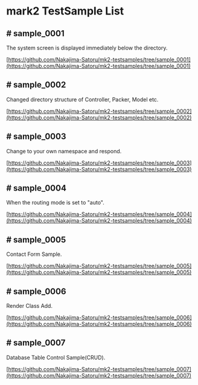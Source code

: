 # mark2 TestSample List

## # sample_0001

The system screen is displayed immediately below the directory.

[https://github.com/Nakajima-Satoru/mk2-testsamples/tree/sample_0001](https://github.com/Nakajima-Satoru/mk2-testsamples/tree/sample_0001)

## # sample_0002

Changed directory structure of Controller, Packer, Model etc.

[https://github.com/Nakajima-Satoru/mk2-testsamples/tree/sample_0002](https://github.com/Nakajima-Satoru/mk2-testsamples/tree/sample_0002)

## # sample_0003

Change to your own namespace and respond.

[https://github.com/Nakajima-Satoru/mk2-testsamples/tree/sample_0003](https://github.com/Nakajima-Satoru/mk2-testsamples/tree/sample_0003)

## # sample_0004

When the routing mode is set to "auto".

[https://github.com/Nakajima-Satoru/mk2-testsamples/tree/sample_0004](https://github.com/Nakajima-Satoru/mk2-testsamples/tree/sample_0004)

## # sample_0005

Contact Form Sample.

[https://github.com/Nakajima-Satoru/mk2-testsamples/tree/sample_0005](https://github.com/Nakajima-Satoru/mk2-testsamples/tree/sample_0005)

## # sample_0006

Render Class Add.

[https://github.com/Nakajima-Satoru/mk2-testsamples/tree/sample_0006](https://github.com/Nakajima-Satoru/mk2-testsamples/tree/sample_0006)

## # sample_0007

Database Table Control Sample(CRUD).

[https://github.com/Nakajima-Satoru/mk2-testsamples/tree/sample_0007](https://github.com/Nakajima-Satoru/mk2-testsamples/tree/sample_0007)

